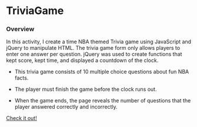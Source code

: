 # TriviaGame

### Overview

In this activity, I create a time NBA themed Trivia game using JavaScript and jQuery to manipulate HTML. The trivia game form only allows players to enter one answer per question. jQuery was used to create functions that kept score, kept time, and displayed a countdown of the clock. 


* This trivia game consists of 10 multiple choice questions about fun NBA facts.

* The player must finish the game before the clock runs out. 

* When the game ends, the page reveals the number of questions that the player answered correctly and incorrectly.

[Check it out!](https://kguerre.github.io/TriviaGame/)
